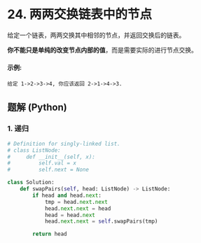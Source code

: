 # 24. 两两交换链表中的节点
给定一个链表，两两交换其中相邻的节点，并返回交换后的链表。

**你不能只是单纯的改变节点内部的值**，而是需要实际的进行节点交换。

#### 示例:
```
给定 1->2->3->4, 你应该返回 2->1->4->3.
```

## 题解 (Python)

### 1. 递归
```Python
# Definition for singly-linked list.
# class ListNode:
#     def __init__(self, x):
#         self.val = x
#         self.next = None

class Solution:
    def swapPairs(self, head: ListNode) -> ListNode:
        if head and head.next:
            tmp = head.next.next
            head.next.next = head
            head = head.next
            head.next.next = self.swapPairs(tmp)

        return head
```
